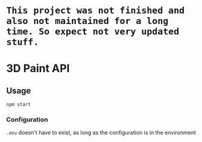 # `This project was not finished and also not maintained for a long time. So expect not very updated stuff.`



# 3D Paint API

## Usage
```
npm start
```


### Configuration

`.env` doesn't have to exist, as long as the configuration is in the environment

